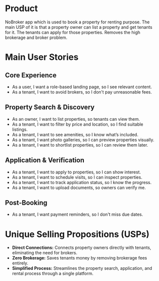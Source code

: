 # Product
NoBroker app which is used to book a property for renting purpose.
The main USP of it is that a property owner can list a property and get tenants for it.
The tenants can apply for those properties.
Removes the high brokerage and broker problem.

# Main User Stories

## Core Experience
- As a user, I want a role-based landing page, so I see relevant content.
- As a tenant, I want to avoid brokers, so I don't pay unreasonable fees.

## Property Search & Discovery
- As an owner, I want to list properties, so tenants can view them.
- As a tenant, I want to filter by price and location, so I find suitable listings.
- As a tenant, I want to see amenities, so I know what’s included.
- As a tenant, I want photo galleries, so I can preview properties visually.
- As a tenant, I want to shortlist properties, so I can review them later.

## Application & Verification
- As a tenant, I want to apply to properties, so I can show interest.
- As a tenant, I want to schedule visits, so I can inspect properties.
- As a tenant, I want to track application status, so I know the progress.
- As a tenant, I want to upload documents, so owners can verify me.

## Post-Booking
- As a tenant, I want payment reminders, so I don't miss due dates.

# Unique Selling Propositions (USPs)
- **Direct Connections:** Connects property owners directly with tenants, eliminating the need for brokers.
- **Zero Brokerage:** Saves tenants money by removing brokerage fees entirely.
- **Simplified Process:** Streamlines the property search, application, and rental process through a single platform.
